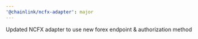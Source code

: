 ```yaml
---
'@chainlink/ncfx-adapter': major
---
```


Updated NCFX adapter to use new forex endpoint & authorization method
